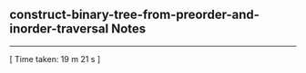 <h2>construct-binary-tree-from-preorder-and-inorder-traversal Notes</h2><hr>[ Time taken: 19 m 21 s ]